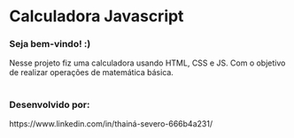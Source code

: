 # Calculadora Javascript 

<h3> Seja bem-vindo! :) </h3>
<p> Nesse projeto fiz uma calculadora usando HTML, CSS e JS. Com o objetivo de realizar operações de matemática básica. </p>

#
<h3> Desenvolvido por: </h3>
https://www.linkedin.com/in/thainá-severo-666b4a231/
